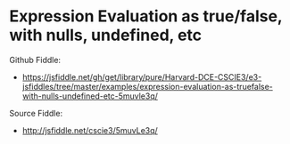 # Expression Evaluation as true/false, with nulls, undefined, etc

Github Fiddle:
- https://jsfiddle.net/gh/get/library/pure/Harvard-DCE-CSCIE3/e3-jsfiddles/tree/master/examples/expression-evaluation-as-truefalse-with-nulls-undefined-etc-5muvle3q/

Source Fiddle:
- http://jsfiddle.net/cscie3/5muvLe3q/

